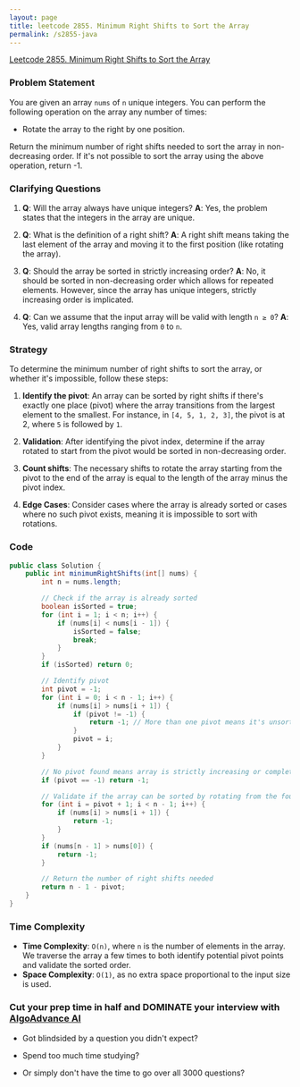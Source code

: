 ```yaml
---
layout: page
title: leetcode 2855. Minimum Right Shifts to Sort the Array
permalink: /s2855-java
---
```

[Leetcode 2855. Minimum Right Shifts to Sort the Array](https://algoadvance.github.io/algoadvance/l2855)
### Problem Statement
You are given an array `nums` of `n` unique integers. You can perform the following operation on the array any number of times:

* Rotate the array to the right by one position.

Return the minimum number of right shifts needed to sort the array in non-decreasing order. If it's not possible to sort the array using the above operation, return -1.

### Clarifying Questions
1. **Q**: Will the array always have unique integers?
   **A**: Yes, the problem states that the integers in the array are unique.

2. **Q**: What is the definition of a right shift?
   **A**: A right shift means taking the last element of the array and moving it to the first position (like rotating the array).

3. **Q**: Should the array be sorted in strictly increasing order?
   **A**: No, it should be sorted in non-decreasing order which allows for repeated elements. However, since the array has unique integers, strictly increasing order is implicated.

4. **Q**: Can we assume that the input array will be valid with length `n ≥ 0`?
   **A**: Yes, valid array lengths ranging from `0` to `n`.

### Strategy
To determine the minimum number of right shifts to sort the array, or whether it's impossible, follow these steps:

1. **Identify the pivot**: An array can be sorted by right shifts if there's exactly one place (pivot) where the array transitions from the largest element to the smallest. For instance, in `[4, 5, 1, 2, 3]`, the pivot is at 2, where `5` is followed by `1`.

2. **Validation**: After identifying the pivot index, determine if the array rotated to start from the pivot would be sorted in non-decreasing order.

3. **Count shifts**: The necessary shifts to rotate the array starting from the pivot to the end of the array is equal to the length of the array minus the pivot index.

4. **Edge Cases**: Consider cases where the array is already sorted or cases where no such pivot exists, meaning it is impossible to sort with rotations.

### Code
```java
public class Solution {
    public int minimumRightShifts(int[] nums) {
        int n = nums.length;

        // Check if the array is already sorted
        boolean isSorted = true;
        for (int i = 1; i < n; i++) {
            if (nums[i] < nums[i - 1]) {
                isSorted = false;
                break;
            }
        }
        if (isSorted) return 0;

        // Identify pivot
        int pivot = -1;
        for (int i = 0; i < n - 1; i++) {
            if (nums[i] > nums[i + 1]) {
                if (pivot != -1) {
                    return -1; // More than one pivot means it's unsortable by rotations
                }
                pivot = i;
            }
        }

        // No pivot found means array is strictly increasing or completely unsortable
        if (pivot == -1) return -1;

        // Validate if the array can be sorted by rotating from the found pivot
        for (int i = pivot + 1; i < n - 1; i++) {
            if (nums[i] > nums[i + 1]) {
                return -1;
            }
        }
        if (nums[n - 1] > nums[0]) {
            return -1;
        }

        // Return the number of right shifts needed
        return n - 1 - pivot;
    }
}
```

### Time Complexity
- **Time Complexity**: `O(n)`, where `n` is the number of elements in the array. We traverse the array a few times to both identify potential pivot points and validate the sorted order.
- **Space Complexity**: `O(1)`, as no extra space proportional to the input size is used.


### Cut your prep time in half and DOMINATE your interview with [AlgoAdvance AI](https://algoAdvance.com)

- Got blindsided by a question you didn't expect?

- Spend too much time studying?

- Or simply don't have the time to go over all 3000 questions?

